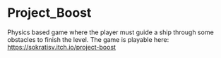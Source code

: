 # Project_Boost
 
Physics based game where the player must guide a ship through some obstacles to finish the level. 
The game is playable here: https://sokratisv.itch.io/project-boost
